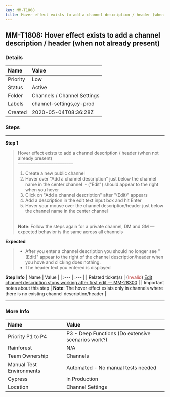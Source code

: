 ```yaml
---
key: MM-T1808
title: Hover effect exists to add a channel description / header (when not already present)
---
```


## MM-T1808: Hover effect exists to add a channel description / header (when not already present)

### Details

| Name     | Value                       |
| :------- | :-------------------------- |
| Priority | Low                         |
| Status   | Active                      |
| Folder   | Channels / Channel Settings |
| Labels   | channel-settings,cy-prod    |
| Created  | 2020-05-04T08:36:28Z        |

### Steps

<hr/>

**Step 1**

> <article>Hover effect exists to add a channel description / header (when not already present)<br />–––––––––––––––––––––––––<ol><li><span>Create a new public channel</span></li><li><span>Hover over "Add a channel description" just below the channel name in the center channel  - ("Edit") should appear to the right when you hover</span></li><li><span>Click on "Add a channel description" after "(Edit)" appears</span></li><li><span>Add a description in the edit text input box and hit Enter</span></li><li><span>Hover your mouse over the channel description/header just below the channel name in the center channel</span><span><br /></span></li></ol><br /><span><strong>Note</strong>: Follow the steps again for a private channel, DM and GM — expected behavior is the same across all channels</span></article>

**Expected**

> <article><ul><li><span>After you enter a channel description you should no longer see "(Edit)" appear to the right of the channel description/header when you hove and clicking does nothing.</span></li><li><span>The header text you entered is displayed<br /></span></li></ul></article>

**Step Info**
| Name | Value |
| :--- | :--- |
| Related ticket(s) | (<span style="color:rgb(184, 49, 47)">Invalid</span>) <a href="https://mattermost.atlassian.net/browse/MM-28300">Edit channel description stops working after first edit — MM-28300</a> |
| Important notes about this step | <span><strong>Note</strong>: The hover effect exists only in channels where there is no existing channel description/header</span> |

<hr/>

### More Info

| Name                     | Value                                              |
| :----------------------- | :------------------------------------------------- |
| Priority P1 to P4        | P3 - Deep Functions (Do extensive scenarios work?) |
| Rainforest               | N/A                                                |
| Team Ownership           | Channels                                           |
| Manual Test Environments | Automated - No manual tests needed                 |
| Cypress                  | in Production                                      |
| Location                 | Channel Settings                                   |
